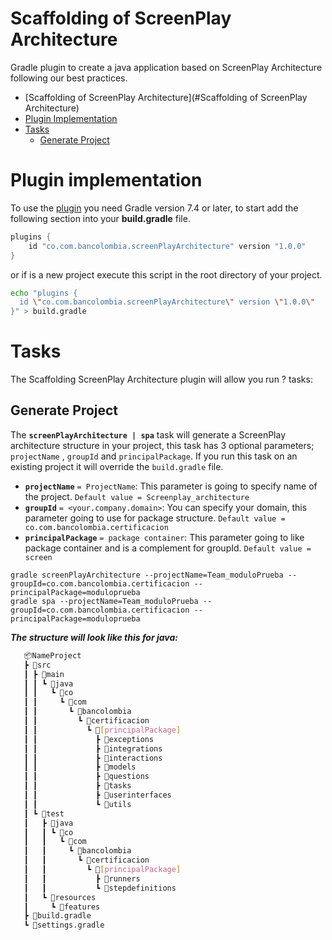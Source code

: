# Scaffolding of ScreenPlay Architecture

Gradle plugin to create a java application based on ScreenPlay Architecture following our best practices.

- [Scaffolding of ScreenPlay Architecture](#Scaffolding of ScreenPlay Architecture)
- [Plugin Implementation](#plugin-implementation)
- [Tasks](#tasks)
  - [Generate Project](#generate-project)



# Plugin implementation 

To use the [plugin](#) you need Gradle version 7.4 or later, to start add the following section into your
**build.gradle** file.

```groovy
plugins {
    id "co.com.bancolombia.screenPlayArchitecture" version "1.0.0"
}
```
or if is a new project execute this script in the root directory of your project.
```sh
echo "plugins {
  id \"co.com.bancolombia.screenPlayArchitecture\" version \"1.0.0\"
}" > build.gradle
```
# Tasks
The Scaffolding ScreenPlay Architecture plugin will allow you run ? tasks:

## Generate Project

The **`screenPlayArchitecture | spa`** task will generate a ScreenPlay architecture structure in your project, this task
has 3 optional parameters; `projectName` , `groupId` and `principalPackage`.
If you run this task on an existing project it will override the `build.gradle` file.
  - **`projectName`** `= ProjectName`: This parameter is going to specify name of the project. `Default value = Screenplay_architecture`
  - **`groupId`** `= <your.company.domain>`: You can specify your domain, this parameter going to use for package structure. `Default value = co.com.bancolombia.certificacion`
  - **`principalPackage`** `= package container`: This parameter going to like package container and is a complement for groupId. `Default value = screen`


```shell
gradle screenPlayArchitecture --projectName=Team_moduloPrueba --groupId=co.com.bancolombia.certificacion --principalPackage=moduloprueba
gradle spa --projectName=Team_moduloPrueba --groupId=co.com.bancolombia.certificacion --principalPackage=moduloprueba
```

**_The structure will look like this for java:_**

```bash
   📦NameProject
   ┣ 📂src
   ┃ ┣ 📂main
   ┃ ┃ ┗ 📂java
   ┃ ┃   ┗ 📂co
   ┃ ┃     ┗ 📂com
   ┃ ┃       ┗ 📂bancolombia
   ┃ ┃         ┗ 📂certificacion
   ┃ ┃           ┗ 📂[principalPackage]
   ┃ ┃             ┣ 📂exceptions
   ┃ ┃             ┣ 📂integrations
   ┃ ┃             ┣ 📂interactions
   ┃ ┃             ┣ 📂models
   ┃ ┃             ┣ 📂questions
   ┃ ┃             ┣ 📂tasks
   ┃ ┃             ┣ 📂userinterfaces
   ┃ ┃             ┗ 📂utils
   ┃ ┗ 📂test
   ┃   ┣ 📂java
   ┃   ┃ ┗ 📂co
   ┃   ┃   ┗ 📂com
   ┃   ┃     ┗ 📂bancolombia
   ┃   ┃       ┗ 📂certificacion
   ┃   ┃         ┗ 📂[principalPackage]
   ┃   ┃           ┣ 📂runners
   ┃   ┃           ┗ 📂stepdefinitions
   ┃   ┗ 📂resources          
   ┃     ┗ 📂features         
   ┣ 📜build.gradle
   ┗ 📜settings.gradle
   ```

